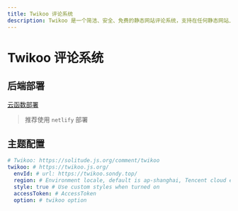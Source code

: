 ```yaml
---
title: Twikoo 评论系统
description: Twikoo 是一个简洁、安全、免费的静态网站评论系统，支持在任何静态网站上使用。
---
```


# Twikoo 评论系统

## 后端部署

[云函数部署](https://twikoo.js.org/backend.html)

> 推荐使用 `netlify` 部署

## 主题配置

```yaml
# Twikoo: https://solitude.js.org/comment/twikoo
twikoo: # https://twikoo.js.org/
  envId: # url: https://twikoo.sondy.top/
  region: # Environment locale, default is ap-shanghai, Tencent cloud environment fill ap-shanghai or ap-guangzhou; Vercel environment do not fill the.
  style: true # Use custom styles when turned on
  accessToken: # AccessToken
  option: # twikoo option
```